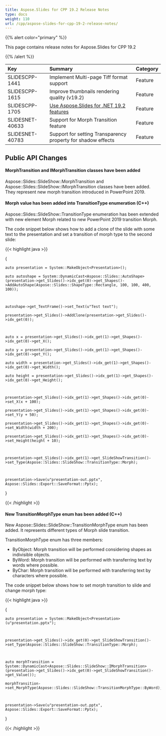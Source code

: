 ```yaml
---
title: Aspose.Slides for CPP 19.2 Release Notes
type: docs
weight: 110
url: /cpp/aspose-slides-for-cpp-19-2-release-notes/
---
```


{{% alert color="primary" %}} 

This page contains release notes for Aspose.Slides for CPP 19.2

{{% /alert %}} 

|**Key**|**Summary**|**Category**|
| :- | :- | :- |
|SLIDESCPP-1441|Implement Multi-page Tiff format support|Feature|
|SLIDESCPP-1615|Improve thumbnails rendering quality (v19.2)|Feature|
|SLIDESCPP-1705|[Use Aspose.Slides for .NET 19.2 features](https://docs.aspose.com/display/slidesnet/Aspose.Slides+for+.NET+19.2+Release+Notes)|Feature|
|SLIDESNET-40633|Support for Morph Transition feature|Feature|
|SLIDESNET-40783|Support for setting Transparency property for shadow effects|Feature|
## **Public API Changes**

#### **MorphTransition and IMorphTransition classes have been added**
Aspose::Slides::SlideShow::MorphTransition and Aspose::Slides::SlideShow::IMorphTransition classes have been added. They represent new morph transition introduced in PowerPoint 2019.
#### **Morph value has been added into TransitionType enumeration (C++)**
Aspose::Slides::SlideShow::TransitionType enumeration has been extended with new element Morph related to new PowerPoint 2019 transition Morph.

The code snippet below shows how to add a clone of the slide with some text to the presentation and set a transition of morph type to the second slide:

{{< highlight java >}}

 {

    auto presentation = System::MakeObject<Presentation>();

    auto autoshape = System::DynamicCast<Aspose::Slides::AutoShape>(presentation->get_Slides()->idx_get(0)->get_Shapes()->AddAutoShape(Aspose::Slides::ShapeType::Rectangle, 100, 100, 400, 100));



    autoshape->get_TextFrame()->set_Text(u"Test text");

    presentation->get_Slides()->AddClone(presentation->get_Slides()->idx_get(0));



    auto x = presentation->get_Slides()->idx_get(1)->get_Shapes()->idx_get(0)->get_X();

    auto y = presentation->get_Slides()->idx_get(1)->get_Shapes()->idx_get(0)->get_Y();

    auto width = presentation->get_Slides()->idx_get(1)->get_Shapes()->idx_get(0)->get_Width();

    auto height = presentation->get_Slides()->idx_get(1)->get_Shapes()->idx_get(0)->get_Height();



    presentation->get_Slides()->idx_get(1)->get_Shapes()->idx_get(0)->set_X(x + 100);

    presentation->get_Slides()->idx_get(1)->get_Shapes()->idx_get(0)->set_Y(y + 50);

    presentation->get_Slides()->idx_get(1)->get_Shapes()->idx_get(0)->set_Width(width + 200);

    presentation->get_Slides()->idx_get(1)->get_Shapes()->idx_get(0)->set_Height(height + 10);



    presentation->get_Slides()->idx_get(1)->get_SlideShowTransition()->set_Type(Aspose::Slides::SlideShow::TransitionType::Morph);



    presentation->Save(u"presentation-out.pptx", Aspose::Slides::Export::SaveFormat::Pptx);

}


{{< /highlight >}}
#### **New TransitionMorphType enum has been added (C++)**
New Aspose::Slides::SlideShow::TransitionMorphType enum has been added. It represents different types of Morph slide transition.

TransitionMorphType enum has three members:

- ByObject: Morph transition will be performed considering shapes as indivisible objects.
- ByWord: Morph transition will be performed with transferring text by words where possible.
- ByChar: Morph transition will be performed with transferring text by characters where possible.

The code snippet below shows how to set morph transition to slide and change morph type:

{{< highlight java >}}

 {

    auto presentation = System::MakeObject<Presentation>(u"presentation.pptx");



    presentation->get_Slides()->idx_get(0)->get_SlideShowTransition()->set_Type(Aspose::Slides::SlideShow::TransitionType::Morph);



    auto morphTransition = System::DynamicCast<Aspose::Slides::SlideShow::IMorphTransition>(presentation->get_Slides()->idx_get(0)->get_SlideShowTransition()->get_Value());

    morphTransition->set_MorphType(Aspose::Slides::SlideShow::TransitionMorphType::ByWord);



    presentation->Save(u"presentation-out.pptx", Aspose::Slides::Export::SaveFormat::Pptx);

}


{{< /highlight >}}




